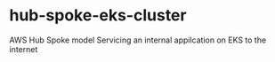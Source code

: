# hub-spoke-eks-cluster
AWS Hub Spoke model Servicing an internal appilcation on EKS to the internet
